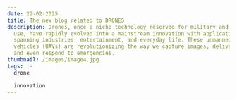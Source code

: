 ```yaml
---
date: 22-02-2025
title: The new blog related to DRONES
description: Drones, once a niche technology reserved for military and hobbyist
  use, have rapidly evolved into a mainstream innovation with applications
  spanning industries, entertainment, and everyday life. These unmanned aerial
  vehicles (UAVs) are revolutionizing the way we capture images, deliver goods,
  and even respond to emergencies.
thumbnail: /images/image4.jpg
tags: |-
  drone

  innovation
---
```


